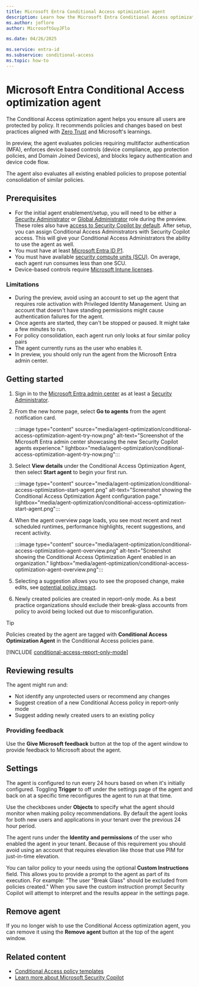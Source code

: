 ```yaml
---
title: Microsoft Entra Conditional Access optimization agent
description: Learn how the Microsoft Entra Conditional Access optimization agent can help secure your organization.
ms.author: joflore
author: MicrosoftGuyJFlo

ms.date: 04/26/2025

ms.service: entra-id
ms.subservice: conditional-access
ms.topic: how-to
---
```

# Microsoft Entra Conditional Access optimization agent

The Conditional Access optimization agent helps you ensure all users are protected by policy. It recommends policies and changes based on best practices aligned with [Zero Trust](/security/zero-trust/deploy/identity) and Microsoft's learnings. 

In preview, the agent evaluates policies requiring multifactor authentication (MFA), enforces device based controls (device compliance, app protection policies, and Domain Joined Devices), and blocks legacy authentication and device code flow. 

The agent also evaluates all existing enabled policies to propose potential consolidation of similar policies.

## Prerequisites

- For the initial agent enablement/setup, you will need to be either a [Security Administrator](../role-based-access-control/permissions-reference.md#security-administrator) or [Global Administrator](../role-based-access-control/permissions-reference.md#global-administrator) role during the preview. These roles also have [access to Security Copilot by default](/copilot/security/authentication). After setup, you can assign Conditional Access Administrators with Security Copilot access. This will give your Conditional Access Administrators the ability to use the agent as well.
- You must have at least [Microsoft Entra ID P1](overview.md#license-requirements).
- You must have available [security compute units (SCU)](/copilot/security/manage-usage). On average, each agent run consumes less than one SCU.
- Device-based controls require [Microsoft Intune licenses](/intune/intune-service/fundamentals/licenses).

### Limitations

- During the preview, avoid using an account to set up the agent that requires role activation with Privileged Identity Management. Using an account that doesn't have standing permissions might cause authentication failures for the agent.
- Once agents are started, they can't be stopped or paused. It might take a few minutes to run.
- For policy consolidation, each agent run only looks at four similar policy pairs
- The agent currently runs as the user who enables it.
- In preview, you should only run the agent from the Microsoft Entra admin center.

## Getting started

1. Sign in to the [Microsoft Entra admin center](https://entra.microsoft.com) as at least a [Security Administrator](../role-based-access-control/permissions-reference.md#security-administrator).
1. From the new home page, select **Go to agents** from the agent notification card. 

   :::image type="content" source="media/agent-optimization/conditional-access-optimization-agent-try-now.png" alt-text="Screenshot of the Microsoft Entra admin center showcasing the new Security Copilot agents experience." lightbox="media/agent-optimization/conditional-access-optimization-agent-try-now.png":::

1. Select **View details** under the Conditional Access Optimization Agent, then select **Start agent** to begin your first run. 

   :::image type="content" source="media/agent-optimization/conditional-access-optimization-start-agent.png" alt-text="Screenshot showing the Conditional Access Optimization Agent configuration page." lightbox="media/agent-optimization/conditional-access-optimization-start-agent.png":::

1. When the agent overview page loads, you see most recent and next scheduled runtimes, performance highlights, recent suggestions, and recent activity.

   :::image type="content" source="media/agent-optimization/conditional-access-optimization-agent-overview.png" alt-text="Screenshot showing the Conditional Access Optimization Agent enabled in an organization." lightbox="media/agent-optimization/conditional-access-optimization-agent-overview.png":::

1. Selecting a suggestion allows you to see the proposed change, make edits, see [potential policy impact](concept-conditional-access-report-only.md#reviewing-results).
1. Newly created policies are created in report-only mode. As a best practice organizations should exclude their break-glass accounts from policy to avoid being locked out due to misconfiguration.

> [!TIP]
> Policies created by the agent are tagged with **Conditional Access Optimization Agent** in the Conditional Access policies pane.

[!INCLUDE [conditional-access-report-only-mode](../../includes/conditional-access-report-only-mode.md)]

## Reviewing results

The agent might run and:

- Not identify any unprotected users or recommend any changes
- Suggest creation of a new Conditional Access policy in report-only mode
- Suggest adding newly created users to an existing policy

### Providing feedback

Use the **Give Microsoft feedback** button at the top of the agent window to provide feedback to Microsoft about the agent.

## Settings

The agent is configured to run every 24 hours based on when it's initially configured. Toggling **Trigger** to off under the settings page of the agent and back on at a specific time reconfigures the agent to run at that time.

Use the checkboxes under **Objects** to specify what the agent should monitor when making policy recommendations. By default the agent looks for both new users and applications in your tenant over the previous 24 hour period.

The agent runs under the **Identity and permissions** of the user who enabled the agent in your tenant. Because of this requirement you should avoid using an account that requires elevation like those that use PIM for just-in-time elevation.

You can tailor policy to your needs using the optional **Custom Instructions** field. This allows you to provide a prompt to the agent as part of its execution. For example: "The user "Break Glass" should be excluded from policies created." When you save the custom instruction prompt Security Copilot will attempt to interpret and the results appear in the settings page.

## Remove agent

If you no longer wish to use the Conditional Access optimization agent, you can remove it using the **Remove agent** button at the top of the agent window.

## Related content

- [Conditional Access policy templates](concept-conditional-access-policy-common.md?tabs=secure-foundation#template-categories)
- [Learn more about Microsoft Security Copilot](/copilot/security/microsoft-security-copilot)
